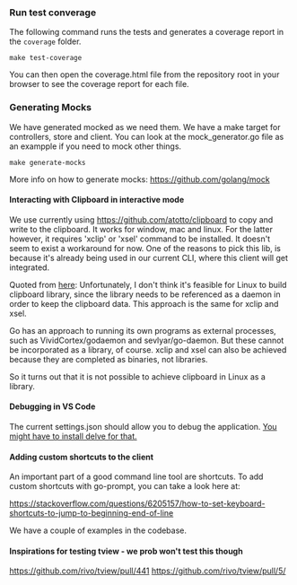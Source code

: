 ### Run test converage

The following command runs the tests and generates a coverage report in the `coverage` folder.
```
make test-coverage
```
You can then open the coverage.html file from the repository root in your browser to see the coverage report for each file.

### Generating Mocks
We have generated mocked as we need them. We have a make target for controllers, store and client. You can look at the mock_generator.go file as an exampple if you need to mock other things.

```
make generate-mocks
```

More info on how to generate mocks: https://github.com/golang/mock
#### Interacting with Clipboard in interactive mode

We use currently using https://github.com/atotto/clipboard to copy and write to the clipboard. It works for window, mac and linux. For the latter however, it requires 'xclip' or 'xsel' command to be installed. It doesn't seem to exist a workaround for now. One of the reasons to pick this lib, is because it's already being used in our current CLI, where this client will get integrated.

Quoted from [here](https://github.com/d-tsuji/clipboard):
Unfortunately, I don't think it's feasible for Linux to build clipboard library, since the library needs to be referenced as a daemon in order to keep the clipboard data. This approach is the same for xclip and xsel.

Go has an approach to running its own programs as external processes, such as VividCortex/godaemon and sevlyar/go-daemon. But these cannot be incorporated as a library, of course. xclip and xsel can also be achieved because they are completed as binaries, not libraries.

So it turns out that it is not possible to achieve clipboard in Linux as a library.

#### Debugging in VS Code

The current settings.json should allow you to debug the application. [You might have to install delve for that.](https://www.rookout.com/blog/golang-debugging-tutorial/#:~:text=To%20install%20Delve%20on%20VS,you%20get%20started%20with%20debugging)

#### Adding custom shortcuts to the client

An important part of a good command line tool are shortcuts. To add custom shortcuts with go-prompt, you can take a look here at:

https://stackoverflow.com/questions/6205157/how-to-set-keyboard-shortcuts-to-jump-to-beginning-end-of-line

We have a couple of examples in the codebase.

#### Inspirations for testing tview - we prob won't test this though

https://github.com/rivo/tview/pull/441
https://github.com/rivo/tview/pull/5/
